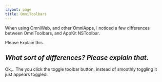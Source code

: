 ```yaml
---
layout: page
title: OmniToolbars
---
```


When using OmniWeb, and other OmniApps, I noticed a few differences between OmniToolbars, and AppKit NSToolbar.

Please Explain this.

*What sort of differences? Please explain that.*
----

Ok,.. The you click the toggle toolbar button, instead of smoothly toggling it just appears toggled.

